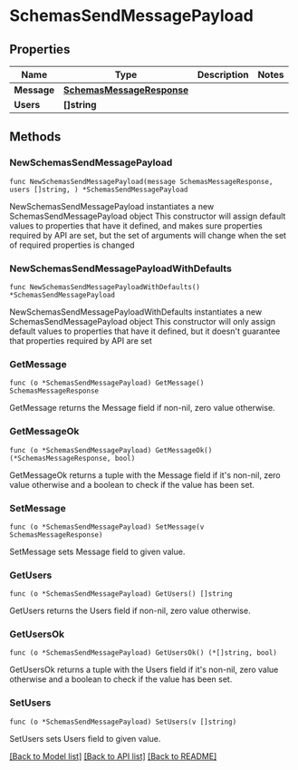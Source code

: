 # SchemasSendMessagePayload

## Properties

Name | Type | Description | Notes
------------ | ------------- | ------------- | -------------
**Message** | [**SchemasMessageResponse**](SchemasMessageResponse.md) |  | 
**Users** | **[]string** |  | 

## Methods

### NewSchemasSendMessagePayload

`func NewSchemasSendMessagePayload(message SchemasMessageResponse, users []string, ) *SchemasSendMessagePayload`

NewSchemasSendMessagePayload instantiates a new SchemasSendMessagePayload object
This constructor will assign default values to properties that have it defined,
and makes sure properties required by API are set, but the set of arguments
will change when the set of required properties is changed

### NewSchemasSendMessagePayloadWithDefaults

`func NewSchemasSendMessagePayloadWithDefaults() *SchemasSendMessagePayload`

NewSchemasSendMessagePayloadWithDefaults instantiates a new SchemasSendMessagePayload object
This constructor will only assign default values to properties that have it defined,
but it doesn't guarantee that properties required by API are set

### GetMessage

`func (o *SchemasSendMessagePayload) GetMessage() SchemasMessageResponse`

GetMessage returns the Message field if non-nil, zero value otherwise.

### GetMessageOk

`func (o *SchemasSendMessagePayload) GetMessageOk() (*SchemasMessageResponse, bool)`

GetMessageOk returns a tuple with the Message field if it's non-nil, zero value otherwise
and a boolean to check if the value has been set.

### SetMessage

`func (o *SchemasSendMessagePayload) SetMessage(v SchemasMessageResponse)`

SetMessage sets Message field to given value.


### GetUsers

`func (o *SchemasSendMessagePayload) GetUsers() []string`

GetUsers returns the Users field if non-nil, zero value otherwise.

### GetUsersOk

`func (o *SchemasSendMessagePayload) GetUsersOk() (*[]string, bool)`

GetUsersOk returns a tuple with the Users field if it's non-nil, zero value otherwise
and a boolean to check if the value has been set.

### SetUsers

`func (o *SchemasSendMessagePayload) SetUsers(v []string)`

SetUsers sets Users field to given value.



[[Back to Model list]](../README.md#documentation-for-models) [[Back to API list]](../README.md#documentation-for-api-endpoints) [[Back to README]](../README.md)


